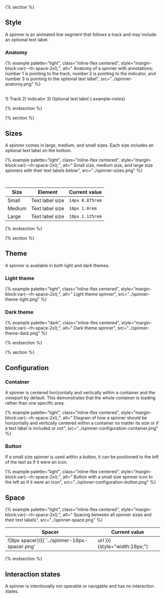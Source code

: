 
{% section %}
## Style 
A spinner is an animated line segment that follows a track and may include an optional text label.
### Anatomy 
{% example palette="light",
          class="inline-flex centered",
          style="margin-block:var(--rh-space-2xl);",
          alt=" Anatomy of a spinner with annotations; number 1 is pointing to the track, number 2 is pointing to the indicator, and number 3 is pointing to the optional text label",
          src="../spinner-anatomy.png" %}

<br>
1) Track
2) Indicator
3) Optional text label
  {.example-notes}

{% endsection %}

{% section %}
## Sizes 
A spinner comes in large, medium, and small sizes. Each size includes an optional text label on the bottom.

{% example palette="light",
          class="inline-flex centered",
          style="margin-block:var(--rh-space-2xl);",
          alt=" Small size, medium size, and large size spinners with their text labels below",
          src="../spinner-sizes.png" %}

<br>

| Size | Element | Current value |
| ---- | ------- | ------------- |
| Small | Text label size | `14px 0.875rem` |
| Medium | Text label size | `16px 1.0rem` |
| Large | Text label size | `18px 1.125rem` |

{% endsection %}

{% section %}
## Theme 
A spinner is available in both light and dark themes.
### Light theme 
{% example palette="light",
          class="inline-flex centered",
          style="margin-block:var(--rh-space-2xl);",
          alt=" Light theme spinner",
          src="../spinner-theme-light.png" %}


### Dark theme 
{% example palette="dark",
          class="inline-flex centered",
          style="margin-block:var(--rh-space-2xl);",
          alt=" Dark theme spinner",
          src="../spinner-theme-dark.png" %}


{% endsection %}

{% section %}
## Configuration 
### Container 
A spinner is centered horizontally and vertically within a container and the viewport by default. This demonstrates that the whole container is loading rather than one specific area.

{% example palette="light",
          class="inline-flex centered",
          style="margin-block:var(--rh-space-2xl);",
          alt=" Diagram of how a spinner should be horizontally and vertically centered within a container no matter its size or if a text label is included or not",
          src="../spinner-configuration-container.png" %}


### Button 
If a small size spinner is used within a button, it can be positioned to the left of the text as if it were an icon.

{% example palette="light",
          class="inline-flex centered",
          style="margin-block:var(--rh-space-2xl);",
          alt=" Button with a small size spinner icon to the left as if it were an icon",
          src="../spinner-configuration-button.png" %}


## Space 
{% example palette="light",
          class="inline-flex centered",
          style="margin-block:var(--rh-space-2xl);",
          alt=" Spacing between all spinner sizes and their text labels",
          src="../spinner-space.png" %}


| Spacer | Current value |
| ------ | ------------- |
| ![8px spacer]({{ '../spinner-16px-spacer.png' | url }}){style="width:16px;"} | <code>16px</code> |

{% endsection %}

## Interaction states
A spinner is intentionally not operable or navigable and has no interaction states.
